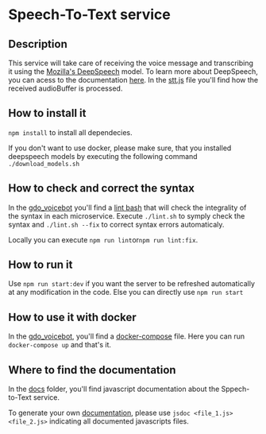 # Speech-To-Text service

## Description

This service will take care of receiving the voice message and transcribing it using the [Mozilla's DeepSpeech](https://github.com/mozilla/STT) model. To learn more about DeepSpeech, you can acess to the documentation [here](https://mozilla-voice-stt.readthedocs.io/en/latest/index.html). In the [stt.js](https://github.com/dsi-icl/do-voice-interaction/blob/master/gdo_voicebot/stt_service/src/routes/stt.js) file you'll find how the received audioBuffer is processed.

## How to install it

`npm install` to install all dependecies.

If you don't want to use docker, please make sure, that you installed deepspeech models by executing the following command `./download_models.sh`

## How to check and correct the syntax

In the [gdo_voicebot](https://github.com/dsi-icl/do-voice-interaction/tree/master/gdo_voicebot) you'll find a [lint bash](https://github.com/dsi-icl/do-voice-interaction/blob/master/gdo_voicebot/lint.sh) that will check the integrality of the syntax in each microservice. Execute `./lint.sh` to symply check the syntax and `./lint.sh --fix` to correct syntax errors automaticaly.

Locally you can execute `npm run lint`or`npm run lint:fix`.

## How to run it

 Use `npm run start:dev` if you want the server to be refreshed automatically at any modification in the code. Else you can directly use `npm run start`

## How to use it with docker

In the [gdo_voicebot](https://github.com/dsi-icl/do-voice-interaction/tree/master/gdo_voicebot), you'll find a [docker-compose](https://github.com/dsi-icl/do-voice-interaction/blob/master/gdo_voicebot/docker-compose.yml) file. Here you can run `docker-compose up` and that's it.

## Where to find the documentation

In the [docs](https://github.com/dsi-icl/do-voice-interaction/tree/master/gdo_voicebot/stt_service/docs) folder, you'll find javascript documentation about the Sppech-to-Text service. 

To generate your own [documentation](https://jsdoc.app/), please use `jsdoc <file_1.js> <file_2.js>` indicating all documented javascripts files.
